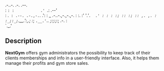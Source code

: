 .-..-.             .-.  .--.                
: `: :            .' `.: .--'               
: .` : .--. .-.,-.`. .': : _ .-..-.,-.,-.,-.
: :. :' '_.'`.  .' : : : :; :: :; :: ,. ,. :
:_;:_;`.__.':_,._; :_; `.__.'`._. ;:_;:_;:_;
                              .-. :         
                              `._.'         
          

## Description
**NextGym** offers gym administrators the possibility to keep track of their clients memberships and info in a user-friendly interface. Also, it helps them manage their profits and gym store sales.
